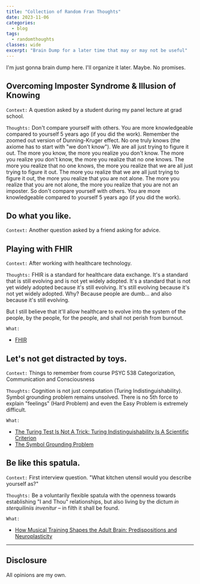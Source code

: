 ```yaml
---
title: "Collection of Random Fran Thoughts"
date: 2023-11-06
categories:
  - blog
tags:
  - randomthoughts
classes: wide
excerpt: "Brain Dump for a later time that may or may not be useful"
---
```


I'm just gonna brain dump here. I'll organize it later. Maybe. No promises.

## Overcoming Imposter Syndrome & Illusion of Knowing
`Context:` A question asked by a student during my panel lecture at grad school.

`Thoughts:` Don't compare yourself with others. You are more knowledgeable compared to yourself 5 years ago (if you did the work). Remember the zoomed out version of Dunning-Kruger effect. No one truly knows (the axiome has to start with "we don't know"). We are all just trying to figure it out. The more you know, the more you realize you don't know. The more you realize you don't know, the more you realize that no one knows. The more you realize that no one knows, the more you realize that we are all just trying to figure it out. The more you realize that we are all just trying to figure it out, the more you realize that you are not alone. The more you realize that you are not alone, the more you realize that you are not an imposter. So don't compare yourself with others. You are more knowledgeable compared to yourself 5 years ago (if you did the work).


## Do what you like.
`Context:` Another question asked by a friend asking for advice.

## Playing with FHIR
`Context:` After working with healthcare technology.

`Thoughts:` FHIR is a standard for healthcare data exchange. It's a standard that is still evolving and is not yet widely adopted. It's a standard that is not yet widely adopted because it's still evolving. It's still evolving because it's not yet widely adopted. Why? Because people are dumb... and also because it's still evolving.

But I still believe that it'll allow healthcare to evolve into the system of the people, by the people, for the people, and shall not perish from burnout.

`What:`
- [FHIR](https://www.hl7.org/fhir/overview.html)

## Let's not get distracted by toys.
`Context:` Things to remember from course PSYC 538 Categorization, Communication and Consciousness

`Thoughts:` Cognition is not just computation (Turing Indistinguishability). Symbol grounding problem remains unsolved. There is no 5th force to explain "feelings" (Hard Problem) and even the Easy Problem is extremely difficult.

`What:`
- [The Turing Test Is Not A Trick: Turing Indistinguishability Is A Scientific Criterion](https://www.cs.ox.ac.uk/activities/ieg/e-library/sources/harnad92_turing.pdf)
- [The Symbol Grounding Problem](https://arxiv.org/html/cs/9906002)

## Be like this spatula.
`Context:` First interview question. "What kitchen utensil would you describe yourself as?"

`Thoughts:` Be a voluntarily flexible spatula with the openness towards establishing "I and Thou" relationships, but also living by the dictum _in sterquiliniis invenitur_ – in filth it shall be found.

`What:`
- [How Musical Training Shapes the Adult Brain: Predispositions and Neuroplasticity](https://www.frontiersin.org/articles/10.3389/fnins.2021.630829/full)
---

## Disclosure

All opinions are my own.